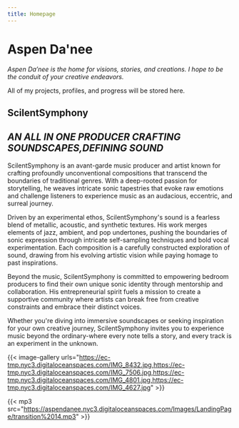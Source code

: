 ```yaml
---
title: Homepage
---
```


# Aspen Da'nee

*Aspen Da’nee is the home for visions, stories, and creations. I hope to be the conduit of your creative endeavors.*

All of my projects, profiles, and progress will be stored here. 

## ScilentSymphony
## *AN ALL IN ONE PRODUCER CRAFTING SOUNDSCAPES,DEFINING SOUND*

ScilentSymphony is an avant-garde music producer and artist known for crafting profoundly unconventional compositions that transcend the boundaries of traditional genres. With a deep-rooted passion for storytelling, he weaves intricate sonic tapestries that evoke raw emotions and challenge listeners to experience music as an audacious, eccentric, and surreal journey.

Driven by an experimental ethos, ScilentSymphony's sound is a fearless blend of metallic, acoustic, and synthetic textures. His work merges elements of jazz, ambient, and pop undertones, pushing the boundaries of sonic expression through intricate self-sampling techniques and bold vocal experimentation. Each composition is a carefully constructed exploration of sound, drawing from his evolving artistic vision while paying homage to past inspirations.

Beyond the music, ScilentSymphony is committed to empowering bedroom producers to find their own unique sonic identity through mentorship and collaboration. His entrepreneurial spirit fuels a mission to create a supportive community where artists can break free from creative constraints and embrace their distinct voices.

Whether you're diving into immersive soundscapes or seeking inspiration for your own creative journey, ScilentSymphony invites you to experience music beyond the ordinary-where every note tells a story, and every track is an experiment in the unknown.

{{< image-gallery urls="https://ec-tmp.nyc3.digitaloceanspaces.com/IMG_8432.jpg,https://ec-tmp.nyc3.digitaloceanspaces.com/IMG_7506.jpg,https://ec-tmp.nyc3.digitaloceanspaces.com/IMG_4801.jpg,https://ec-tmp.nyc3.digitaloceanspaces.com/IMG_4627.jpg" >}}




{{< mp3 src="https://aspendanee.nyc3.digitaloceanspaces.com/Images/LandingPage/transition%2014.mp3" >}}